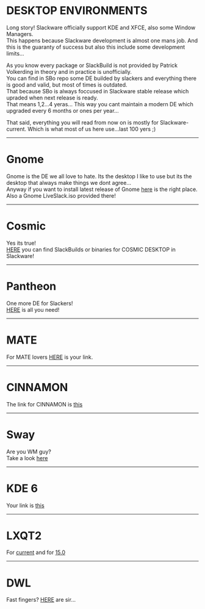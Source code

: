 # DESKTOP ENVIRONMENTS

Long story! Slackware officially support KDE and XFCE, also some Window Managers.<br>
This happens because Slackware development is almost one mans job. And this is the guaranty of success but also this include some development limits... <br>

As you know every package or SlackBuild is not provided by Patrick Volkerding in theory and in practice is unofficially. <br>
You can find in SBo repo some DE builded by slackers and everything there is good and valid, but most of times is outdated.<br>
That because SBo is always foccused in Slackware stable release which upraded when next release is ready. <br>
That means 1,2...4 yeras... This way you cant maintain a modern DE which upgraded every 6 months or ones per year... <br>


That said, everything you will read from now on is mostly for Slackware-current. Which is what most of us here use...last 100 yers ;)<br>

---

# Gnome

Gnome is the DE we all love to hate. Its the desktop I like to use but its the desktop that always make things we dont agree... <br>
Anyway if you want to install latest release of Gnome [here](https://slackware.uk/gfs/) is the right place. <br>
Also a Gnome LiveSlack.iso provided there! 

---

# Cosmic

Yes its true! <br>
[HERE](https://reddoglinux.ddns.net/linux/cosmic/) you can find SlackBuilds or binaries for COSMIC DESKTOP in Slackware!

---

# Pantheon

One more DE for Slackers! <br>
[HERE](https://reddoglinux.ddns.net/linux/pantheon/) is all you need!

---

# MATE 

For MATE lovers [HERE](https://slackware.uk/msb/) is your link. 

---

# CINNAMON

The link for CINNAMON is [this](https://slackware.uk/csb/)

---

# Sway

Are you WM guy?   <br>
Take a look [here](https://slackware.lngn.net/pub/x86_64/slackware64-current/nwg-shell/)


---

# KDE 6

Your link is [this](https://slackware.lngn.net/pub/x86_64/slackware64-current/kde6/)

---

# LXQT2

For [current](https://codeberg.org/snuk/lxqt2-snuk-current) and for [15.0](https://codeberg.org/snuk/lxqt2-snuk-15.0)

---

# DWL

Fast fingers? [HERE](https://codeberg.org/snuk/snuk-dwl) are sir...